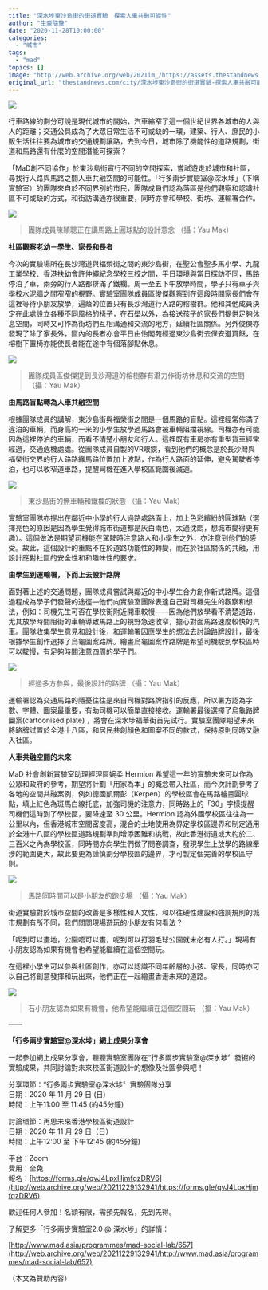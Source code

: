 ```yaml
---
title: "深水埗東沙島街的街道實驗　探索人車共融可能性"
author: "生豪隨筆"
date: "2020-11-28T10:00:00"
categories:
  - "城市"
tags:
  - "mad"
topics: []
image: "http://web.archive.org/web/2021im_/https://assets.thestandnews.com/media/photos/20201127-1820copy_zGpbk_NWYbUZe.png"
original_url: "thestandnews.com/city/深水埗東沙島街的街道實驗-探索人車共融可能性"
---
```

![](http://web.archive.org/web/2021im_/https://assets.thestandnews.com/media/photos/20201127-1820copy_zGpbk_NWYbUZe.png)

行車路線的劃分可說是現代城市的開始，汽車縮窄了這一個世紀世界各城市的人與人的距離；交通公具成為了大眾日常生活不可或缺的一環，建築、行人、庶民的小販生活往往要為城市的交通規劃讓路，去到今日，城市除了機能性的道路規劃，街道和馬路還有什麼的空間潛能可探索？

「MaD創不同協作」於東沙島街實行不同的空間探索，嘗試遊走於城市和社區，尋找行人路與馬路之間人車共融空間的可能性。「行多兩步實驗室@深水埗」（下稱實驗室）的團隊來自於不同界別的市民，團隊成員們認為落區是他們觀察和認識社區不可或缺的方式，和街訪溝通亦很重要，同時亦會和學校、街坊、運輸署合作。

![](http://web.archive.org/web/2021im_/https://assets.thestandnews.com/media/photos/E59C9612920E59C98E593A1E999B3E7A98EE881B0E6ADA3E59CA8E8AC9BE9A6ACE8B7AF_4k1t0Fq.jpg)
> 團隊成員陳穎聰正在講馬路上圓球點的設計意念 （攝：Yau Mak）

**社區觀察老幼－學生、家長和長者**

今次的實驗場所在長沙灣道與福榮街之間的東沙島街，在聖公會聖多馬小學、九龍工業學校、香港扶幼會許仲繩紀念學校三校之間，平日環境與當日探訪不同，馬路停泊了車，兩旁的行人路都排滿了鐵欄。周一至五下午放學時間，學子只有車子與學校水泥牆之間窄窄的視野。實驗室團隊成員區俊傑觀察到在這段時間家長們會在這裡等待小朋友放學，遍蔭的位置只有長沙灣道行人路的榕樹群。他和其他成員決定在此處設立各種不同風格的椅子，在石壆以外，為接送孩子的家長們提供足夠休息空間，同時又可作為街坊們互相溝通和交流的地方，延續社區關係。另外俊傑亦發現了除了家長外，區內的長者亦會平日由怡閣苑經過東沙島街去保安道買餸，在榕樹下置椅亦能使長者能在途中有個落腳點休息。

![](http://web.archive.org/web/2021im_/https://assets.thestandnews.com/media/photos/E59C9632920E59C98E593A1E58D80E4BF8AE58291E68F90E588B0E995B7E6B299E781A3_VBw8Koe.jpg)
> 團隊成員區俊傑提到長沙灣道的榕樹群有潛力作街坊休息和交流的空間 （攝：Yau Mak）

**由馬路盲點轉為人車共融空間**

根據團隊成員的講解，東沙島街與福榮街之間是一個馬路的盲點。這裡經常佈滿了違泊的車輛，而身高約一米的小學生放學過馬路會被車輛阻擋視線。司機亦有可能因為這裡停泊的車輛，而看不清楚小朋友和行人。這裡既有車房亦有重型貨車經常經過，交通危機處處。從團隊成員自製的VR眼鏡，看到他們的概念是於長沙灣與福榮街交界的行人路路緣馬路位置加上波點，作為行人路面的延伸，避免駕駛者停泊，也可以收窄道車路，提醒司機在進入學校區範圍後減速。

![](http://web.archive.org/web/2021im_/https://assets.thestandnews.com/media/photos/E59C9622920E69DB1E6B299E5B3B6E8A197E79A84E784A1E8BB8AE8BC9BE5928CE990B5_WGoO3du.jpg)
> 東沙島街的無車輛和鐵欄的狀態 （攝：Yau Mak）

實驗室團隊亦提出在鄰近中小學的行人過路處路面上，加上色彩繽紛的圓球點（選擇亮色的原因是因為學生覺得城市街道都是灰白兩色，太過沈悶，想城市變得更有趣）。這個做法是期望司機能在駕駛時注意路人和小學生之外，亦注意到他們的感受。故此，這個設計的重點不在於道路功能性的轉變，而在於社區關係的共融，用設計應對社區的安全性和和趣味性的要求。

**由學生到運輸署，下而上去設計路牌**

面對著上述的交通問題，團隊成員嘗試與鄰近的中小學生合力創作新式路牌。這個過程成為學子們發聲的途徑—他們向實驗室團隊表達自己對司機先生的觀察和想法，例如：司機先生可否在學校街附近開車較慢——因為他們放學看不清楚道路，尤其放學時間阻街的車輛導致馬路上的視野急速收窄，擔心對面馬路速度較快的汽車。團隊收集學生意見和設計後，和運輸署因應學生的想法去討論路牌設計，最後根據學生創作選擇了烏龜圖案路牌。繪畫烏龜圖案作路牌是希望司機駛到學校區時可以駛慢，有足夠時間注意四周的學子們。

![](http://web.archive.org/web/2021im_/https://assets.thestandnews.com/media/photos/E59C9622920E7B693E9818EE5A49AE696B9E58F83E88887EFBC8CE69C80E5BE8CE8A8AD_FAwFuip.jpg)
> 經過多方參與，最後設計的路牌 （攝：Yau Mak）

運輸署認為交通馬路的隱憂往往是來自司機對路牌指引的反應，所以署方認為字數、字體、圖案最重要，有助司機可以簡單直接接收。運輸署最後選擇了烏龜路牌圖案(cartoonised plate) ，將會在深水埗福華街首先試行。實驗室團隊期望未來將路牌試置於全港十八區，和居民共創顏色和圖案不同的款式，保持原則同時又融入社區。

**人車共融空間的未來**

MaD 社會創新實驗室助理經理區婉柔 Hermion 希望這一年的實驗未來可以作為公眾和政府的參考，期望將計劃「用家為本」的概念帶入社區，而今次計劃參考了各地的空間共融案例，例如德國凱爾彭（Kerpen）的學校區會在馬路繪畫圓球點，填上紅色為斑馬白線托底，加強司機的注意力，同時路上的「30」字樣提醒司機們這時到了學校區，要降速至 30 公里。Hermion 認為外國學校區往往為一公里以內，但香港城巿空間密度高，混合的土地使用為界定學校區邊界和制定通用於全港十八區的學校區道路規劃準則增添困難和挑戰，故此香港街道或大約於二、三百米之內為學校區，同時間亦向學生們做了問卷調查，發現學生上放學的路線牽涉的範圍更大，故此要更為謹慎劃分學校區的邊界，才可製定個完善的學校區守則。

![](http://web.archive.org/web/2021im_/https://assets.thestandnews.com/media/photos/E59C9652920E9A6ACE8B7AFE5908CE69982E99693E58FAFE4BBA5E698AFE5B08FE69C8B_LsqQba2.jpg)
> 馬路同時間可以是小朋友的跑步場 （攝：Yau Mak）

街道實驗對於城市空間的改善是多樣性和人文性，和以往硬性建設和強調規則的城市規劃有所不同，我們問問現場遊玩的小朋友有何看法？

「呢到可以畫地，公園唔可以畫，呢到可以打羽毛球公園就未必有人打。」現場有小朋友認為如果有機會也希望能繼續在這個空間玩。

在這裡小學生可以參與社區創作，亦可以認識不同年齡層的小孩、家長，同時亦可以自己將創意發揮和玩出來，他們正在一起繪畫香港未來的道路。

![](http://web.archive.org/web/2021im_/https://assets.thestandnews.com/media/photos/E59C9662920E79FB3E5B08FE69C8BE58F8BE8AA8DE782BAE5A682E69E9CE69C89E6A99F_uDx4ujx.jpg)
> 石小朋友認為如果有機會，他希望能繼續在這個空間玩 （攝：Yau Mak）

——

**「行多兩步實驗室@深水埗」網上成果分享會**

一起參加網上成果分享會，聽聽實驗室團隊在“行多兩步實驗室@深水埗〞發掘的實驗成果，共同討論對未來校區街道設計的想像及社區參與吧！

分享環節：“行多兩步實驗室@深水埗〞實驗團隊分享  
日期：2020 年 11 月 29 日 (日)  
時間：上午11:00 至 11:45 (約45分鐘)

討論環節：再思未來香港學校區街道設計  
日期：2020 年 11 月 29 日（日）  
時間：上午12:00 至 下午12:45 (約45分鐘)

平台：Zoom  
費用：全免  
報名：[https://forms.gle/qvJ4LpxHjmfqzDRV6](http://web.archive.org/web/20211229132941/https://forms.gle/qvJ4LpxHjmfqzDRV6)

歡迎任何人參加！名額有限，需預先報名，先到先得。

了解更多「行多兩步實驗室2.0 @ 深水埗」的詳情：

[http://www.mad.asia/programmes/mad-social-lab/657](http://web.archive.org/web/20211229132941/http://www.mad.asia/programmes/mad-social-lab/657)

（本文為贊助內容）